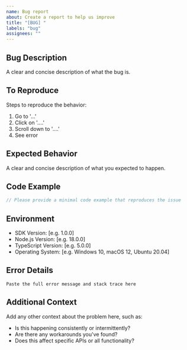 ```yaml
---
name: Bug report
about: Create a report to help us improve
title: "[BUG] "
labels: "bug"
assignees: ""
---
```


## Bug Description

A clear and concise description of what the bug is.

## To Reproduce

Steps to reproduce the behavior:

1. Go to '...'
2. Click on '....'
3. Scroll down to '....'
4. See error

## Expected Behavior

A clear and concise description of what you expected to happen.

## Code Example

```typescript
// Please provide a minimal code example that reproduces the issue
```

## Environment

- SDK Version: [e.g. 1.0.0]
- Node.js Version: [e.g. 18.0.0]
- TypeScript Version: [e.g. 5.0.0]
- Operating System: [e.g. Windows 10, macOS 12, Ubuntu 20.04]

## Error Details

```
Paste the full error message and stack trace here
```

## Additional Context

Add any other context about the problem here, such as:

- Is this happening consistently or intermittently?
- Are there any workarounds you've found?
- Does this affect specific APIs or all functionality?
